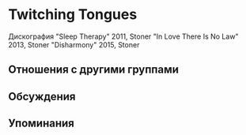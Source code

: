 # Twitching Tongues

Дискография
"Sleep Therapy" 2011, Stoner
"In Love There Is No Law" 2013, Stoner
"Disharmony" 2015, Stoner

## Отношения с другими группами


## Обсуждения


## Упоминания


